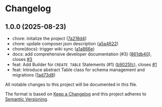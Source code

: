 # Changelog

## 1.0.0 (2025-08-23)

* chore: initalize the project ([7a218d4](https://github.com/WPTechnix/wp-tables-schema/commit/7a218d4))
* chore: update composer.json description ([a5a4622](https://github.com/WPTechnix/wp-tables-schema/commit/a5a4622))
* chore(docs): trigger wiki sync ([a1a866e](https://github.com/WPTechnix/wp-tables-schema/commit/a1a866e))
* docs: add comprehensive developer documentation (#3) ([861db40](https://github.com/WPTechnix/wp-tables-schema/commit/861db40)), closes [#3](https://github.com/WPTechnix/wp-tables-schema/issues/3)
* feat: Add Builder for `CREATE TABLE` Statements (#1) ([b9025fc](https://github.com/WPTechnix/wp-tables-schema/commit/b9025fc)), closes [#1](https://github.com/WPTechnix/wp-tables-schema/issues/1)
* feat: Introduce abstract Table class for schema management and migrations ([1ad73d8](https://github.com/WPTechnix/wp-tables-schema/commit/1ad73d8))

All notable changes to this project will be documented in this file.

The format is based on [Keep a Changelog](https://keepachangelog.com/en/1.0.0/)
and this project adheres to [Semantic Versioning](https://semver.org/spec/v2.0.0.html).

